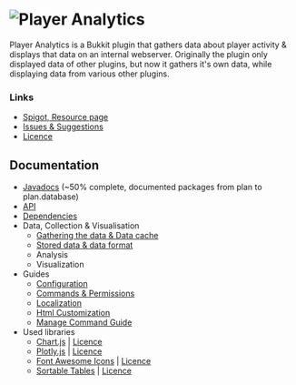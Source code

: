 # ![Player Analytics](https://puu.sh/t8vin.png)

Player Analytics is a Bukkit plugin that gathers data about player activity & displays that data on an internal webserver.
Originally the plugin only displayed data of other plugins, but now it gathers it's own data, while displaying data from various other plugins.
### Links
- [Spigot, Resource page](https://www.spigotmc.org/resources/plan-player-analytics.32536/)
- [Issues & Suggestions](https://github.com/Rsl1122/Plan-PlayerAnalytics/issues)
- [Licence](https://github.com/Rsl1122/Plan-PlayerAnalytics/blob/master/Plan/src/main/resources/licence.yml)

## Documentation
- [Javadocs](https://rsl1122.github.io/Plan-PlayerAnalytics/) (~50% complete, documented packages from plan to plan.database)
- [API](documentation/API.md)
- [Dependencies](documentation/Dependencies.md)
- Data, Collection & Visualisation
  - [Gathering the data & Data cache](documentation/DataGathering.md)
  - [Stored data & data format](documentation/StoredData.md)
  - Analysis
  - Visualization
- Guides
  - [Configuration](documentation/Configuration.md)
  - [Commands & Permissions](documentation/CommandsAndPermissions.md)
  - [Localization](documentation/Localization.md)
  - [Html Customization](documentation/HtmlCustomization.md)
  - [Manage Command Guide](documentation/ManageCommandGuide.md)
- Used libraries
  - [Chart.js](http://www.chartjs.org/docs/) | [Licence](http://www.chartjs.org/docs/#notes-license)
  - [Plotly.js](https://plot.ly/javascript/) | [Licence](https://github.com/plotly/plotly.js/blob/master/LICENSE)
  - [Font Awesome Icons](http://fontawesome.io/icons/) | [Licence](https://opensource.org/licenses/mit-license.html)
  - [Sortable Tables](https://kryogenix.org/code/browser/sorttable/) | [Licence](https://kryogenix.org/code/browser/licence.html)
